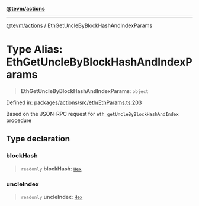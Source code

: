 [**@tevm/actions**](../README.md)

***

[@tevm/actions](../globals.md) / EthGetUncleByBlockHashAndIndexParams

# Type Alias: EthGetUncleByBlockHashAndIndexParams

> **EthGetUncleByBlockHashAndIndexParams**: `object`

Defined in: [packages/actions/src/eth/EthParams.ts:203](https://github.com/evmts/tevm-monorepo/blob/main/packages/actions/src/eth/EthParams.ts#L203)

Based on the JSON-RPC request for `eth_getUncleByBlockHashAndIndex` procedure

## Type declaration

### blockHash

> `readonly` **blockHash**: [`Hex`](Hex.md)

### uncleIndex

> `readonly` **uncleIndex**: [`Hex`](Hex.md)
